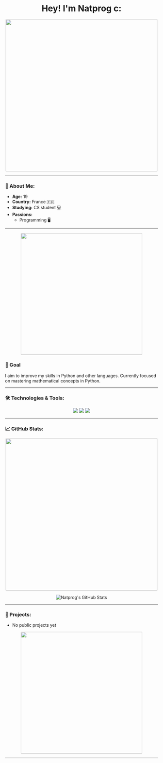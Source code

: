 <h1 align="center"> Hey! I'm Natprog c: </h1>

<!-- Remplace ce GIF par un autre si tu veux un autre thème -->
<p align="center">
  <img src="https://media.giphy.com/media/3o6Zt481isNVuQI1l6/giphy.gif" width="500"/>
</p>

---

### 👤 About Me:
- **Age:** 19
- **Country:** France 🇫🇷
- **Studying:** CS student 💻 
- **Passions:** 
  - Programming 🖥️

---

<!-- Remplace ce GIF par un autre GIF en rapport avec la programmation ou tes centres d'intérêt -->
<p align="center">
  <img src="https://media.giphy.com/media/L1R1tvI9svkIWwpVYr/giphy.gif" width="400"/>
</p>

### 🎯 Goal
I aim to improve my skills in Python and other languages. Currently focused on mastering mathematical concepts in Python. 

---

### 🛠️ Technologies & Tools:
<p align="center">
  <img src="https://img.shields.io/badge/Code-Python-informational?style=flat&logo=python&logoColor=white&color=2bbc8a"/>
  <img src="https://img.shields.io/badge/Tools-Git-informational?style=flat&logo=git&logoColor=white&color=2bbc8a"/>
  <img src="https://img.shields.io/badge/Editor-VSCode-informational?style=flat&logo=visual-studio-code&logoColor=white&color=2bbc8a"/>
</p>

---

### 📈 GitHub Stats:

<!-- Remplace ce GIF par un autre si tu veux un autre thème pour les stats -->
<p align="center">
  <img src="https://i.pinimg.com/originals/b0/2e/a0/b02ea07f9fcf04ff938918ff2e18636a.gif" width="500"/>
</p>


<p align="center">
  <img src="https://github-readme-stats.vercel.app/api?username=Natprog&show_icons=true&theme=dark" alt="Natprog's GitHub Stats"/>
</p>

---

### 🚀 Projects:
- No public projects yet

<!-- Remplace ce GIF par un autre qui correspond à ton style ou à tes projets -->
<p align="center">
  <img src="https://media1.giphy.com/media/26ueYXr2bONg1Y8ms/giphy.gif?cid=6c09b9520hbhj5dyl32gq1x9woo4g3ade0en7fth2m3mqfxg&ep=v1_internal_gif_by_id&rid=giphy.gif&ct=g" width="400"/>
</p>

---
